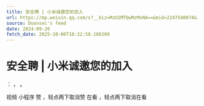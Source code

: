 ```yaml
---
title: 安全聘 | 小米诚邀您的加入
url: https://mp.weixin.qq.com/s?__biz=MzU2MTQwMzMxNA==&mid=2247540074&idx=1&sn=2340841a78f11e70e5fc1a217eb677ae
source: Doonsec's feed
date: 2024-09-20
fetch_date: 2025-10-06T18:22:58.186209
---
```


# 安全聘 | 小米诚邀您的加入

：
，
。

视频
小程序
赞
，轻点两下取消赞
在看
，轻点两下取消在看